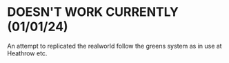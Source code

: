 # DOESN'T WORK CURRENTLY (01/01/24)

An attempt to replicated the realworld follow the greens system
as in use at Heathrow etc.